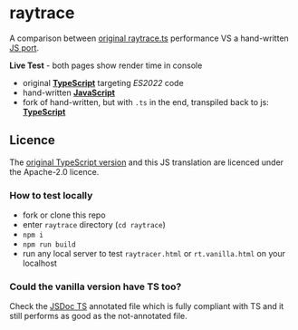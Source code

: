 # raytrace

A comparison between [original raytrace.ts](https://github.com/Microsoft/TypeScriptSamples/tree/master/raytracer) performance VS a hand-written [JS port](./rt.vanilla.js).

**Live Test** - both pages show render time in console

  * original [**TypeScript**](https://webreflection.github.io/raytrace/raytracer.html) targeting *ES2022* code
  * hand-written [**JavaScript**](https://webreflection.github.io/raytrace/rt.vanilla.html)
  * fork of hand-written, but with `.ts` in the end, transpiled back to js: [**TypeScript**](https://kirillgroshkov.github.io/raytrace/rt.vanilla2.html)

## Licence ##

The [original TypeScript version](https://github.com/Microsoft/TypeScriptSamples/issues/143) and this JS translation are licenced under the Apache-2.0 licence.

### How to test locally

  * fork or clone this repo
  * enter `raytrace` directory (`cd raytrace`)
  * `npm i`
  * `npm run build`
  * run any local server to test `raytracer.html` or `rt.vanilla.html` on your localhost

### Could the vanilla version have TS too?

Check the [JSDoc TS](https://github.com/WebReflection/raytrace/blob/jsdoc-ts/rt.vanilla.js) annotated file which is fully compliant with TS and it still performs as good as the not-annotated file.
